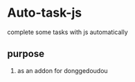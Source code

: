 # Auto-task-js
complete some tasks with js automatically 

## purpose
1. as an addon for donggedoudou

